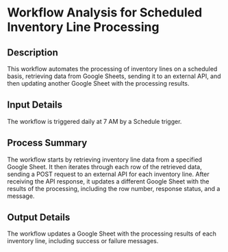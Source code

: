# Workflow Analysis for Scheduled Inventory Line Processing

## Description
This workflow automates the processing of inventory lines on a scheduled basis, retrieving data from Google Sheets, sending it to an external API, and then updating another Google Sheet with the processing results.

## Input Details
The workflow is triggered daily at 7 AM by a Schedule trigger.

## Process Summary
The workflow starts by retrieving inventory line data from a specified Google Sheet. It then iterates through each row of the retrieved data, sending a POST request to an external API for each inventory line. After receiving the API response, it updates a different Google Sheet with the results of the processing, including the row number, response status, and a message.

## Output Details
The workflow updates a Google Sheet with the processing results of each inventory line, including success or failure messages.
